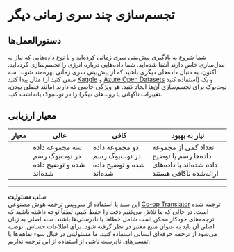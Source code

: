<!--
CO_OP_TRANSLATOR_METADATA:
{
  "original_hash": "d1781b0b92568ea1d119d0a198b576b4",
  "translation_date": "2025-09-03T22:51:03+00:00",
  "source_file": "7-TimeSeries/1-Introduction/assignment.md",
  "language_code": "fa"
}
-->
# تجسم‌سازی چند سری زمانی دیگر

## دستورالعمل‌ها

شما شروع به یادگیری پیش‌بینی سری زمانی کرده‌اید و با نوع داده‌هایی که نیاز به مدل‌سازی خاص دارند آشنا شده‌اید. شما داده‌هایی درباره انرژی را تجسم‌سازی کرده‌اید. اکنون، به دنبال داده‌های دیگری باشید که از پیش‌بینی سری زمانی بهره‌مند شوند. سه مثال پیدا کنید (سعی کنید از [Kaggle](https://kaggle.com) و [Azure Open Datasets](https://azure.microsoft.com/en-us/services/open-datasets/catalog/?WT.mc_id=academic-77952-leestott) استفاده کنید) و یک نوت‌بوک برای تجسم‌سازی آن‌ها ایجاد کنید. هر ویژگی خاصی که دارند (مانند فصلی بودن، تغییرات ناگهانی یا روندهای دیگر) را در نوت‌بوک یادداشت کنید.

## معیار ارزیابی

| معیار     | عالی                                                   | کافی                                                | نیاز به بهبود                                                                           |
| --------- | ------------------------------------------------------ | -------------------------------------------------- | --------------------------------------------------------------------------------------- |
|           | سه مجموعه داده در نوت‌بوک رسم شده و توضیح داده شده‌اند | دو مجموعه داده در نوت‌بوک رسم شده و توضیح داده شده‌اند | تعداد کمی از مجموعه داده‌ها رسم یا توضیح داده شده‌اند یا داده‌های ارائه‌شده ناکافی هستند |

---

**سلب مسئولیت**:  
این سند با استفاده از سرویس ترجمه هوش مصنوعی [Co-op Translator](https://github.com/Azure/co-op-translator) ترجمه شده است. در حالی که ما تلاش می‌کنیم دقت را حفظ کنیم، لطفاً توجه داشته باشید که ترجمه‌های خودکار ممکن است شامل خطاها یا نادرستی‌ها باشند. سند اصلی به زبان اصلی آن باید به عنوان منبع معتبر در نظر گرفته شود. برای اطلاعات حساس، توصیه می‌شود از ترجمه حرفه‌ای انسانی استفاده کنید. ما مسئولیتی در قبال سوء تفاهم‌ها یا تفسیرهای نادرست ناشی از استفاده از این ترجمه نداریم.